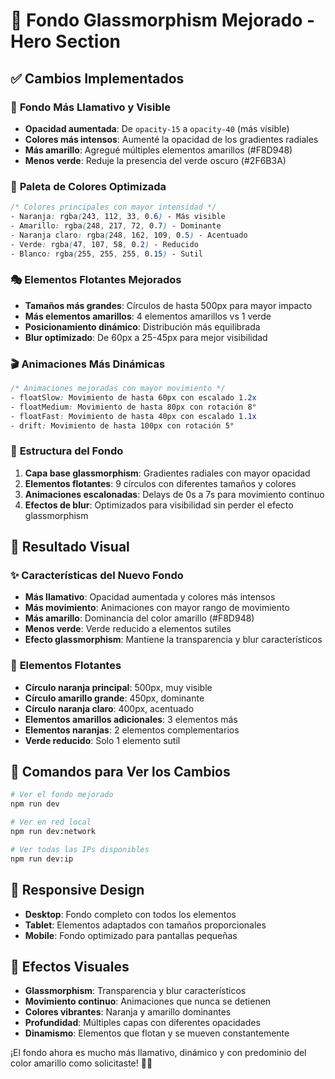 # 🎨 Fondo Glassmorphism Mejorado - Hero Section

## ✅ Cambios Implementados

### 🎯 **Fondo Más Llamativo y Visible**
- **Opacidad aumentada**: De `opacity-15` a `opacity-40` (más visible)
- **Colores más intensos**: Aumenté la opacidad de los gradientes radiales
- **Más amarillo**: Agregué múltiples elementos amarillos (#F8D948)
- **Menos verde**: Reduje la presencia del verde oscuro (#2F6B3A)

### 🌈 **Paleta de Colores Optimizada**
```css
/* Colores principales con mayor intensidad */
- Naranja: rgba(243, 112, 33, 0.6) - Más visible
- Amarillo: rgba(248, 217, 72, 0.7) - Dominante
- Naranja claro: rgba(248, 162, 109, 0.5) - Acentuado
- Verde: rgba(47, 107, 58, 0.2) - Reducido
- Blanco: rgba(255, 255, 255, 0.15) - Sutil
```

### 🎭 **Elementos Flotantes Mejorados**
- **Tamaños más grandes**: Círculos de hasta 500px para mayor impacto
- **Más elementos amarillos**: 4 elementos amarillos vs 1 verde
- **Posicionamiento dinámico**: Distribución más equilibrada
- **Blur optimizado**: De 60px a 25-45px para mejor visibilidad

### 🎬 **Animaciones Más Dinámicas**
```css
/* Animaciones mejoradas con mayor movimiento */
- floatSlow: Movimiento de hasta 60px con escalado 1.2x
- floatMedium: Movimiento de hasta 80px con rotación 8°
- floatFast: Movimiento de hasta 40px con escalado 1.1x
- drift: Movimiento de hasta 100px con rotación 5°
```

### 📐 **Estructura del Fondo**
1. **Capa base glassmorphism**: Gradientes radiales con mayor opacidad
2. **Elementos flotantes**: 9 círculos con diferentes tamaños y colores
3. **Animaciones escalonadas**: Delays de 0s a 7s para movimiento continuo
4. **Efectos de blur**: Optimizados para visibilidad sin perder el efecto glassmorphism

## 🎨 **Resultado Visual**

### ✨ **Características del Nuevo Fondo**
- **Más llamativo**: Opacidad aumentada y colores más intensos
- **Más movimiento**: Animaciones con mayor rango de movimiento
- **Más amarillo**: Dominancia del color amarillo (#F8D948)
- **Menos verde**: Verde reducido a elementos sutiles
- **Efecto glassmorphism**: Mantiene la transparencia y blur característicos

### 🎯 **Elementos Flotantes**
- **Círculo naranja principal**: 500px, muy visible
- **Círculo amarillo grande**: 450px, dominante
- **Círculo naranja claro**: 400px, acentuado
- **Elementos amarillos adicionales**: 3 elementos más
- **Elementos naranjas**: 2 elementos complementarios
- **Verde reducido**: Solo 1 elemento sutil

## 🚀 **Comandos para Ver los Cambios**

```bash
# Ver el fondo mejorado
npm run dev

# Ver en red local
npm run dev:network

# Ver todas las IPs disponibles
npm run dev:ip
```

## 📱 **Responsive Design**
- **Desktop**: Fondo completo con todos los elementos
- **Tablet**: Elementos adaptados con tamaños proporcionales
- **Mobile**: Fondo optimizado para pantallas pequeñas

## 🎨 **Efectos Visuales**
- **Glassmorphism**: Transparencia y blur característicos
- **Movimiento continuo**: Animaciones que nunca se detienen
- **Colores vibrantes**: Naranja y amarillo dominantes
- **Profundidad**: Múltiples capas con diferentes opacidades
- **Dinamismo**: Elementos que flotan y se mueven constantemente

¡El fondo ahora es mucho más llamativo, dinámico y con predominio del color amarillo como solicitaste! 🎨✨





